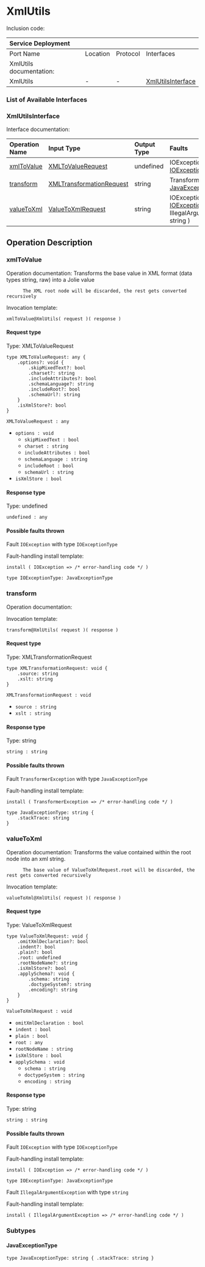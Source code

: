 <!-- markdownlint-disable -->
<!-- editorconfig-checker-disable -->
<!-- cSpell:disable -->

# XmlUtils

Inclusion code: 

| Service Deployment      |          |          |                                                     |
|:------------------------|:---------|:---------|:----------------------------------------------------|
| Port Name               | Location | Protocol | Interfaces                                          |
| XmlUtils documentation: |          |          |                                                     |
| XmlUtils                | -        | -        | [XmlUtilsInterface](xml_utils.md#XmlUtilsInterface) |

### List of Available Interfaces

### XmlUtilsInterface <a id="XmlUtilsInterface"></a>

Interface documentation:

| Operation Name                        | Input Type                                                        | Output Type | Faults                                                                                                 |
|:--------------------------------------|:------------------------------------------------------------------|:------------|:-------------------------------------------------------------------------------------------------------|
| [xmlToValue](xml_utils.md#xmlToValue) | [XMLToValueRequest](xml_utils.md#XMLToValueRequest)               | undefined   | IOException\( [IOExceptionType](xml_utils.md#IOExceptionType) \)                                       |
| [transform](xml_utils.md#transform)   | [XMLTransformationRequest](xml_utils.md#XMLTransformationRequest) | string      | TransformerException\( [JavaExceptionType](xml_utils.md#JavaExceptionType) \)                          |
| [valueToXml](xml_utils.md#valueToXml) | [ValueToXmlRequest](xml_utils.md#ValueToXmlRequest)               | string      | IOException\( [IOExceptionType](xml_utils.md#IOExceptionType) \)  IllegalArgumentException\( string \) |

## Operation Description

### xmlToValue <a id="xmlToValue"></a>

Operation documentation: Transforms the base value in XML format \(data types string, raw\) into a Jolie value

```jolie
      The XML root node will be discarded, the rest gets converted recursively
```

Invocation template:

```jolie
xmlToValue@XmlUtils( request )( response )
```

#### Request type <a id="XMLToValueRequest"></a>

Type: XMLToValueRequest

```jolie
type XMLToValueRequest: any {
    .options?: void {
        .skipMixedText?: bool
        .charset?: string
        .includeAttributes?: bool
        .schemaLanguage?: string
        .includeRoot?: bool
        .schemaUrl?: string
    }
    .isXmlStore?: bool
}
```

`XMLToValueRequest : any`

* `options : void`
  * `skipMixedText : bool`
  * `charset : string`
  * `includeAttributes : bool`
  * `schemaLanguage : string`
  * `includeRoot : bool`
  * `schemaUrl : string`
* `isXmlStore : bool`

#### Response type

Type: undefined

`undefined : any`

#### Possible faults thrown

Fault `IOException` with type `IOExceptionType`

Fault-handling install template:

```jolie
install ( IOException => /* error-handling code */ )
```

```jolie
type IOExceptionType: JavaExceptionType
```

### transform <a id="transform"></a>

Operation documentation:

Invocation template:

```jolie
transform@XmlUtils( request )( response )
```

#### Request type <a id="XMLTransformationRequest"></a>

Type: XMLTransformationRequest

```jolie
type XMLTransformationRequest: void {
    .source: string
    .xslt: string
}
```

`XMLTransformationRequest : void`

* `source : string`
* `xslt : string`

#### Response type

Type: string

`string : string`

#### Possible faults thrown

Fault `TransformerException` with type `JavaExceptionType`

Fault-handling install template:

```jolie
install ( TransformerException => /* error-handling code */ )
```

```jolie
type JavaExceptionType: string {
    .stackTrace: string
}
```

### valueToXml <a id="valueToXml"></a>

Operation documentation: Transforms the value contained within the root node into an xml string.

```jolie
      The base value of ValueToXmlRequest.root will be discarded, the rest gets converted recursively
```

Invocation template:

```jolie
valueToXml@XmlUtils( request )( response )
```

#### Request type <a id="ValueToXmlRequest"></a>

Type: ValueToXmlRequest

```jolie
type ValueToXmlRequest: void {
    .omitXmlDeclaration?: bool
    .indent?: bool
    .plain?: bool
    .root: undefined
    .rootNodeName?: string
    .isXmlStore?: bool
    .applySchema?: void {
        .schema: string
        .doctypeSystem?: string
        .encoding?: string
    }
}
```

`ValueToXmlRequest : void`

* `omitXmlDeclaration : bool`
* `indent : bool`
* `plain : bool`
* `root : any`
* `rootNodeName : string`
* `isXmlStore : bool`
* `applySchema : void`
  * `schema : string`
  * `doctypeSystem : string`
  * `encoding : string`

#### Response type

Type: string

`string : string`

#### Possible faults thrown

Fault `IOException` with type `IOExceptionType`

Fault-handling install template:

```jolie
install ( IOException => /* error-handling code */ )
```

```jolie
type IOExceptionType: JavaExceptionType
```

Fault `IllegalArgumentException` with type `string`

Fault-handling install template:

```jolie
install ( IllegalArgumentException => /* error-handling code */ )
```

### Subtypes

#### JavaExceptionType <a id="JavaExceptionType"></a>

```jolie
type JavaExceptionType: string { .stackTrace: string }
```

